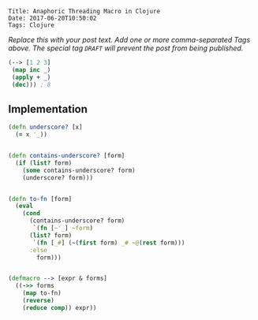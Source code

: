     Title: Anaphoric Threading Macro in Clojure
    Date: 2017-06-20T10:50:02
    Tags: Clojure

_Replace this with your post text. Add one or more comma-separated
Tags above. The special tag `DRAFT` will prevent the post from being
published._

<!-- more -->


```clojure
(--> [1 2 3]
 (map inc _)
 (apply + _)
 (dec))) ; 8
```


## Implementation

```clojure
(defn underscore? [x]
  (= x '_))


(defn contains-underscore? [form]
  (if (list? form)
    (some contains-underscore? form)
    (underscore? form)))


(defn to-fn [form]
  (eval
    (cond
      (contains-underscore? form)
       `(fn [~'_] ~form)
      (list? form)
       `(fn [_#] (~(first form) _# ~@(rest form)))
      :else
        form)))


(defmacro --> [expr & forms]
  ((->> forms
    (map to-fn)
    (reverse)
    (reduce comp)) expr))

```
